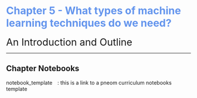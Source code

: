 # <span style="color:cornflowerblue;">Chapter 5 - What types of machine learning techniques do we need? </span>

<span style="font-size:20pt">An Introduction and Outline</span>


---


## Chapter Notebooks

notebook_template  [<i class="fa-solid fa-arrow-circle-right" style="margin-left:10px;color:teal;"></i>](notebooks/notebook-template)
: this is a link to a pneom curriculum notebooks template
